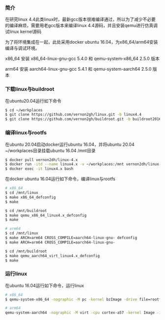 ### 简介

在研究linux 4.4此类linux时，最新gcc版本很难编译通过，所以为了减少不必要的编译麻烦，需要用老gcc版本来编译linux 4.4源码，并且安装qemu进行仿真调试linux kernel源码

为了将环境集成在一起，此处采用docker ubuntu 16.04，为x86_64/arm64安装编译与调试环境。

x86_64 安装 x86_64-linux-gnu-gcc 5.4.0 和 qemu-system-x86_64 2.5.0 版本

arm64 安装 aarch64-linux-gnu-gcc 5.4.1 和 qemu-system-aarch64 2.5.0 版本

### 下载linux与buildroot

在ubuntu20.04运行如下命令

```bash
$ cd ~/workplaces
$ git clone https://github.com/vernon2gh/linux.git -b linux4.4
$ git clone https://github.com/vernon2gh/buildroot.git -b buildroot2016.02
```

### 编译linux与rootfs

在ubuntu 20.04启动docker运行ubuntu 16.04，并将ubuntu 20.04 ~/workplaces目录挂载ubuntu 16.04 /mnt目录

```bash
$ docker pull vernon2dh/linux-4.x
$ docker run -itd --name linux4.x -v ~/workplaces:/mnt vernon2dh/linux-4.x bash
$ docker exec -it linux4.x bash
```

在docker ubuntu 16.04运行如下命令，编译linux与rootfs

```bash
# x86_64
$ cd /mnt/linux
$ make x86_64_defconfig
$ make

$ cd /mnt/buildroot
$ make qemu_x86_64_linux4.x_defconfig
$ make

# arm64
$ cd /mnt/linux
$ make ARCH=arm64 CROSS_COMPILE=aarch64-linux-gnu- defconfig
$ make ARCH=arm64 CROSS_COMPILE=aarch64-linux-gnu-

$ cd /mnt/buildroot
$ make qemu_aarch64_virt_linux4.x_defconfig
$ make
```

### 运行linux

在ubuntu 16.04运行如下命令，运行linux

```bash
# x86_64
$ qemu-system-x86_64 -nographic -M pc -kernel bzImage -drive file=rootfs.ext4,if=ide,format=raw -append "root=/dev/sda console=ttyS0"

# arm64
qemu-system-aarch64 -nographic -M virt -cpu cortex-a57 -kernel Image -initrd rootfs.cpio -append "console=ttyAMA0"
```
